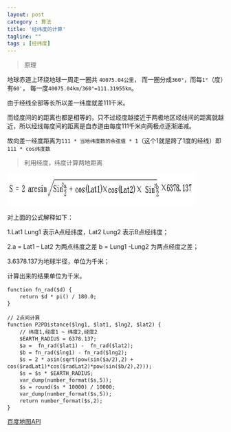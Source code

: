 ```yaml
---
layout: post
category : 算法
title: '经纬度的计算'
tagline: ""
tags : [经纬度]
---
```


> 原理

地球赤道上环绕地球一周走一圈共 `40075.04公里`， 而一圈分成`360°`，而每`1°`（度）有`60'`， 每一度`40075.04km/360°=111.31955km`。

由于经线全部等长所以差一纬度就差111千米。

而经度间的的距离也都是相等的，只不过经度越接近于两极地区经线间的距离就越近，所以经线每度间的距离是自赤道由每度111千米向两极点逐渐递减。

故向差一经度距离为`111 * 当地纬度数的余弦值 * 1`（这个1就是跨了1度的经线）即`111 * cos纬度数`

<!--break-->

> 利用经度，纬度计算两地距离

![经纬度计算公式](/images/201408/lanlung20140824.jpg)

对上面的公式解释如下：

1.Lat1 Lung1 表示A点经纬度，Lat2 Lung2 表示B点经纬度；

2.a = Lat1 – Lat2 为两点纬度之差  b = Lung1 -Lung2 为两点经度之差；

3.6378.137为地球半径，单位为千米；

计算出来的结果单位为千米。



	function fn_rad($d) { 
		return $d * pi() / 180.0;
	}

	// 2点间计算
	function P2PDistance($lng1, $lat1, $lng2, $lat2) {
		// 纬度1,经度1 ~ 纬度2,经度2
		$EARTH_RADIUS = 6378.137;
		$a =  fn_rad($lat1) -  fn_rad($lat2);
		$b = fn_rad($lng1) - fn_rad($lng2);
		$s = 2 * asin(sqrt(pow(sin($a/2),2) + cos($radLat1)*cos($radLat2)*pow(sin($b/2),2)));
		$s = $s * $EARTH_RADIUS;
		var_dump(number_format($s,5));
		$s = round($s * 10000) / 10000;
		var_dump(number_format($s,5));
		return number_format($s,2);
	}


[百度地图API](http://developer.baidu.com/map/carapi-6.htm)

